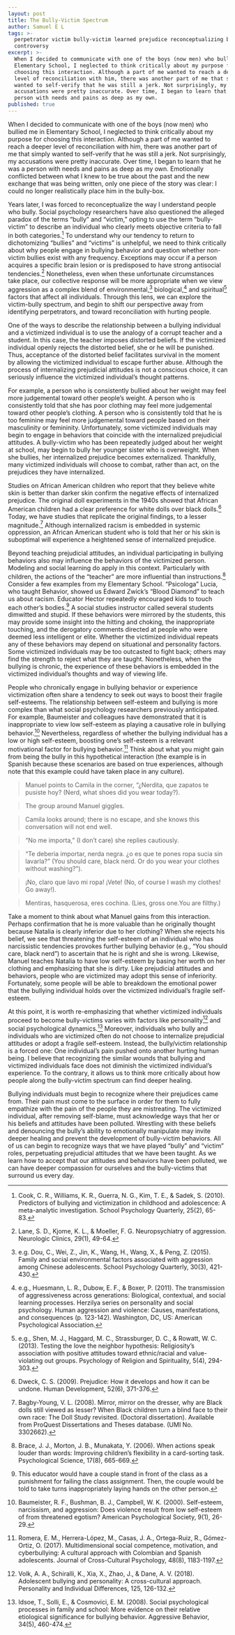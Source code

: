 ```yaml
---
layout: post
title: The Bully-Victim Spectrum
author: Samuel E L
tags: >-
  perpetrator victim bully-victim learned prejudice reconceptualizing bullying
  controversy 
excerpt: >-
  When I decided to communicate with one of the boys (now men) who bullied me in
  Elementary School, I neglected to think critically about my purpose for
  choosing this interaction. Although a part of me wanted to reach a deeper
  level of reconciliation with him, there was another part of me that simply
  wanted to self-verify that he was still a jerk. Not surprisingly, my
  accusations were pretty inaccurate. Over time, I began to learn that he was a
  person with needs and pains as deep as my own.
published: true
---
```


When I decided to communicate with one of the boys (now men) who bullied me in Elementary School, I neglected to think critically about my purpose for choosing this interaction. Although a part of me wanted to reach a deeper level of reconciliation with him, there was another part of me that simply wanted to self-verify that he was still a jerk. Not surprisingly, my accusations were pretty inaccurate. Over time, I began to learn that he was a person with needs and pains as deep as my own. Emotionally conflicted between what I knew to be true about the past and the new exchange that was being written, only one piece of the story was clear: I could no longer realistically place him in the bully-box. 

Years later, I was forced to reconceptualize the way I understand people who bully. Social psychology researchers have also questioned the alleged paradox of the terms “bully” and “victim,” opting to use the term “bully-victim” to describe an individual who clearly meets objective criteria to fall in both categories.[^1] To understand why our tendency to return to dichotomizing “bullies” and “victims” is unhelpful, we need to think critically about why people engage in bullying behavior and question whether non-victim bullies exist with any frequency. Exceptions may occur if a person acquires a specific brain lesion or is predisposed to have strong antisocial tendencies.[^2] Nonetheless, even when these unfortunate circumstances take place, our collective response will be more appropriate when we view aggression as a complex blend of environmental,[^3] biological,[^4] and spiritual[^5] factors that affect all individuals. Through this lens, we can explore the victim-bully spectrum, and begin to shift our perspective away from identifying perpetrators, and toward reconciliation with hurting people. 

One of the ways to describe the relationship between a bullying individual and a victimized individual is to use the analogy of a corrupt teacher and a student. In this case, the teacher imposes distorted beliefs. If the victimized individual openly rejects the distorted belief, she or he will be punished. Thus, acceptance of the distorted belief facilitates survival in the moment by allowing the victimized individual to escape further abuse. Although the process of internalizing prejudicial attitudes is not a conscious choice, it can seriously influence the victimized individual’s thought patterns.

For example, a person who is consistently bullied about her weight may feel more judgemental toward other people’s weight. A person who is consistently told that she has poor clothing may feel more judgemental toward other people’s clothing. A person who is consistently told that he is too feminine may feel more judgemental toward people based on their masculinity or femininity. Unfortunately, some victimized individuals may begin to engage in behaviors that coincide with the internalized prejudicial attitudes. A bully-victim who has been repeatedly judged about her weight at school, may begin to bully her younger sister who is overweight. When she bullies, her internalized prejudice becomes externalized. Thankfully, many victimized individuals will choose to combat, rather than act, on the prejudices they have internalized.  

Studies on African American children who report that they believe white skin is better than darker skin confirm the negative effects of internalized prejudice. The original doll experiments in the 1940s showed that African American children had a clear preference for white dolls over black dolls.[^6] Today, we have studies that replicate the original findings, to a lesser magnitude.[^7] Although internalized racism is embedded in systemic oppression, an African American student who is told that her or his skin is suboptimal will experience a heightened sense of internalized prejudice.

Beyond teaching prejudicial attitudes, an individual participating in bullying behaviors also may influence the behaviors of the victimized person. Modeling and social learning do apply in this context. Particularly with children, the actions of the “teacher” are more influential than instructions.[^8] Consider a few examples from my Elementary School. “Psicologa” Lucia, who taught Behavior, showed us Edward Zwick’s “Blood Diamond” to teach us about racism. Educator Hector repeatedly encouraged kids to touch each other’s bodies.[^9] A social studies instructor called several students dimwitted and stupid. If these behaviors were mirrored by the students, this may provide some insight into the hitting and choking, the inappropriate touching, and the derogatory comments directed at people who were deemed less intelligent or elite. Whether the victimized individual repeats any of these behaviors may depend on situational and personality factors. Some victimized individuals may be too outcasted to fight back; others may find the strength to reject what they are taught. Nonetheless, when the bullying is chronic, the experience of these behaviors is embedded in the victimized individual’s thoughts and way of viewing life. 

People who chronically engage in bullying behavior or experience victimization often share a tendency to seek out ways to boost their fragile self-esteems. The relationship between self-esteem and bullying is more complex than what social psychology researchers previously anticipated. For example, Baumeister and colleagues have demonstrated that it is inappropriate to view low self-esteem as playing a causative role in bullying behavior.[^10] Nevertheless, regardless of whether the bullying individual has a low or high self-esteem, boosting one’s self-esteem is a relevant motivational factor for bullying behavior.[^11] Think about what you might gain from being the bully in this hypothetical interaction (the example is in Spanish because these scenarios are based on true experiences, although note that this example could have taken place in any culture).

> Manuel points to Camila in the corner, “¿Nerdita, que zapatos te pusiste hoy? (Nerd, what shoes did you wear today?). 

> The group around Manuel giggles. 

> Camila looks around; there is no escape, and she knows this conversation will not end well. 

> “No me importa,” (I don’t care) she replies cautiously.

> “Te deberia importar, nerda negra. ¿o es que te pones ropa sucia sin lavarla?” (You	should 	care, black nerd. Or do you wear your clothes without washing?”). 

> ¡No, claro que lavo mi ropa! ¡Vete! (No, of course I wash my clothes! Go away!). 

> Mentiras, hasquerosa, eres cochina. (Lies, gross one.You are filthy.)

Take a moment to think about what Manuel gains from this interaction. Perhaps confirmation that he is more valuable than he originally thought because Natalia is clearly inferior due to her clothing? When she rejects his belief, we see that threatening the self-esteem of an individual who has narcissistic tendencies provokes further bullying behavior (e.g., “You should care, black nerd”) to ascertain that he is right and she is wrong. Likewise, Manuel teaches Natalia to have low self-esteem by basing her worth on her clothing and emphasizing that she is dirty. Like prejudicial attitudes and behaviors, people who are victimized may adopt this sense of inferiority. Fortunately, some people will be able to breakdown the emotional power that the bullying individual holds over the victimized individual’s fragile self-esteem. 

At this point, it is worth re-emphasizing that whether victimized individuals proceed to become bully-victims varies with factors like personality[^12] and social psychological dynamics.[^13] Moreover, individuals who bully and individuals who are victimized often do not choose to internalize prejudicial attitudes or adopt a fragile self-esteem. Instead, the bully/victim relationship is a forced one: One individual’s pain pushed onto another hurting human being. I believe that recognizing the similar wounds that bullying and victimized individuals face does not diminish the victimized individual’s experience. To the contrary, it allows us to think more critically about how people along the bully-victim spectrum can find deeper healing. 

Bullying individuals must begin to recognize where their prejudices came from. Their pain must come to the surface in order for them to fully empathize with the pain of the people they are mistreating. The victimized individual, after removing self-blame, must acknowledge ways that her or his beliefs and attitudes have been polluted. Wrestling with these beliefs and denouncing the bully’s ability to emotionally manipulate may invite deeper healing and prevent the development of bully-victim behaviors. All of us can begin to recognize ways that we have played “bully” and “victim” roles, perpetuating prejudicial attitudes that we have been taught. As we learn how to accept that our attitudes and behaviors have been polluted, we can have deeper compassion for ourselves and the bully-victims that surround us every day. 	


 
[^1]:
	Cook, C. R., Williams, K. R., Guerra, N. G., Kim, T. E., & Sadek, S. (2010). Predictors of bullying and victimization in childhood and adolescence: A meta-analytic investigation. School Psychology Quarterly, 25(2), 65-83. 

[^2]:
	Lane, S. D., Kjome, K. L., & Moeller, F. G. Neuropsychiatry of aggression. Neurologic Clinics, 29(1), 49-64.  

[^3]:
	e.g. Dou, C., Wei, Z., Jin, K., Wang, H., Wang, X., & Peng, Z. (2015). Family and social environmental factors associated with aggression among Chinese adolescents. School Psychology Quarterly, 30(3), 421-430. 

[^4]:
	e.g., Huesmann, L. R., Dubow, E. F., & Boxer, P. (2011). The transmission of aggressiveness across generations: Biological, contextual, and social learning processes. Herzilya series on personality and social psychology. Human aggression and violence: Causes, manifestations, and consequences (p. 123-142). Washington, DC, US: American Psychological Association. 


[^5]:
	e.g., Shen, M. J., Haggard, M. C., Strassburger, D. C., & Rowatt, W. C. (2013). Testing the love the neighbor hypothesis: Religiosity’s association with positive attitudes toward ethnic/racial and value-violating out groups. Psychology of Religion and Spirituality, 5(4), 294-303. 


[^6]:
	Dweck, C. S. (2009). Prejudice: How it develops and how it can be undone. Human Development, 52(6), 371-376. 

[^7]:
	Bagby-Young, V. L. (2008). Mirror, mirror on the dresser, why are Black dolls still viewed as lesser? When Black children turn a blind face to their own race: The Doll Study revisited. (Doctoral dissertation). Available from ProQuest Dissertations and Theses database. (UMI No. 3302662).

[^8]:
	Brace, J. J., Morton, J. B., Munakata, Y. (2006). When actions speak louder than words: Improving children’s flexibility in a card-sorting task. Psychological Science, 17(8), 665-669.

[^9]:
	This educator would have a couple stand in front of the class as a punishment for failing the class assignment. Then, the couple would be told to take turns inappropriately laying hands on the other person.

[^10]:
	Baumeister, R. F., Bushman, B. J., Campbell, W. K. (2000). Self-esteem, narcissism, and aggression: Does violence result from low self-esteem of from threatened egotism? American Psychological Society, 9(1), 26-29.

[^11]:
	Romera, E. M., Herrera-López, M., Casas, J. A., Ortega-Ruiz, R., Gómez-Ortiz, O. (2017). Multidimensional social competence, motivation, and cyberbullying: A cultural approach with Colombian and Spanish adolescents. Journal of Cross-Cultural Psychology, 48(8), 1183-1197.

[^12]:
	Volk, A. A., Schiralli, K., Xia, X., Zhao, J., & Dane, A. V. (2018). Adolescent bullying and personality: A cross-cultural approach. Personality and Individual Differences, 125, 126-132.

[^13]:
	Idsoe, T., Solli, E., & Cosmovici, E. M. (2008). Social psychological processes in family and school: More evidence on their relative etiological significance for bullying behavior. Aggressive Behavior, 34(5), 460-474.
